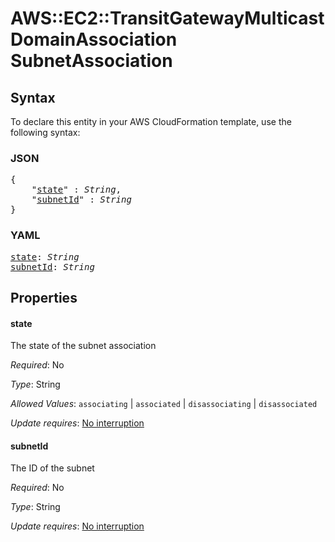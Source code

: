 # AWS::EC2::TransitGatewayMulticastDomainAssociation SubnetAssociation

## Syntax

To declare this entity in your AWS CloudFormation template, use the following syntax:

### JSON

<pre>
{
    "<a href="#state" title="state">state</a>" : <i>String</i>,
    "<a href="#subnetid" title="subnetId">subnetId</a>" : <i>String</i>
}
</pre>

### YAML

<pre>
<a href="#state" title="state">state</a>: <i>String</i>
<a href="#subnetid" title="subnetId">subnetId</a>: <i>String</i>
</pre>

## Properties

#### state

The state of the subnet association

_Required_: No

_Type_: String

_Allowed Values_: <code>associating</code> | <code>associated</code> | <code>disassociating</code> | <code>disassociated</code>

_Update requires_: [No interruption](https://docs.aws.amazon.com/AWSCloudFormation/latest/UserGuide/using-cfn-updating-stacks-update-behaviors.html#update-no-interrupt)

#### subnetId

The ID of the subnet

_Required_: No

_Type_: String

_Update requires_: [No interruption](https://docs.aws.amazon.com/AWSCloudFormation/latest/UserGuide/using-cfn-updating-stacks-update-behaviors.html#update-no-interrupt)

